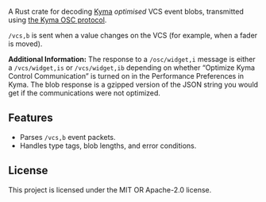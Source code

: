 A Rust crate for decoding [Kyma](https://kyma.symbolicsound.com/) *optimised* VCS event blobs, transmitted using [the Kyma OSC protocol](http://www.symbolicsound.com/cgi-bin/bin/view/Learn/OpenSoundControlImplementation).

`/vcs,b` is sent when a value changes on the VCS (for example, when a fader is moved).

__Additional Information:__
The response to a `/osc/widget,i` message is either a `/vcs/widget,is` or `/vcs/widget,ib` depending on whether “Optimize Kyma Control Communication” is turned on in the Performance Preferences in Kyma. The blob response is a gzipped version of the JSON string you would get if the communications were not optimized.

## Features
- Parses `/vcs,b` event packets.
- Handles type tags, blob lengths, and error conditions.


## License
This project is licensed under the MIT OR Apache-2.0 license.
